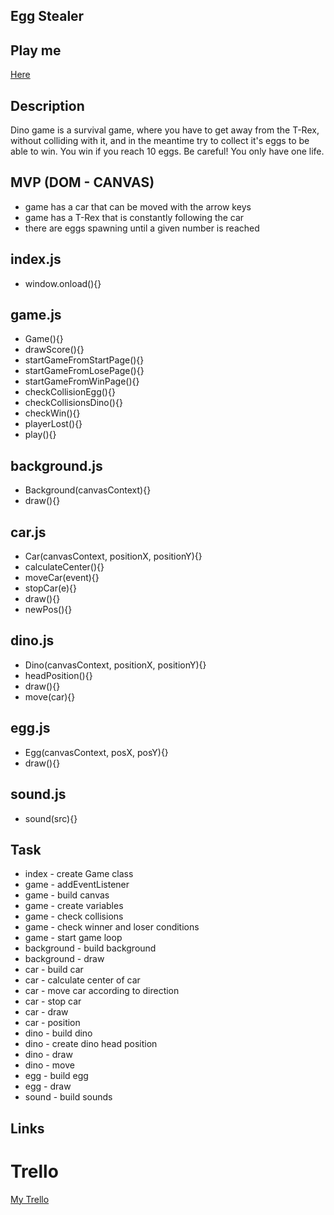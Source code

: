 ## Egg Stealer

## Play me

[Here](https://monikageiger.github.io/dino-egg-stealer/)

## Description
Dino game is a survival game, where you have to get away from the T-Rex, without colliding with it, and in the meantime try to collect it's eggs to be able to win. You win if you reach 10 eggs. Be careful! You only have one life. 


## MVP (DOM - CANVAS)

- game has a car that can be moved with the arrow keys
- game has a T-Rex that is constantly following the car
- there are eggs spawning until a given number is reached

## index.js

- window.onload(){}

## game.js

- Game(){}
- drawScore(){}
- startGameFromStartPage(){}
- startGameFromLosePage(){}
- startGameFromWinPage(){}
- checkCollisionEgg(){}
- checkCollisionsDino(){}
- checkWin(){}
- playerLost(){}
- play(){}

## background.js

- Background(canvasContext){}
- draw(){}

## car.js 

- Car(canvasContext, positionX, positionY){}
- calculateCenter(){}
- moveCar(event){}
- stopCar(e){}
- draw(){}
- newPos(){}

## dino.js

- Dino(canvasContext, positionX, positionY){}
- headPosition(){}
- draw(){}
- move(car){}

## egg.js

- Egg(canvasContext, posX, posY){}
- draw(){}

## sound.js

- sound(src){}


## Task


- index - create Game class
- game - addEventListener
- game - build canvas
- game - create variables
- game - check collisions
- game - check winner and loser conditions
- game - start game loop
- background - build background
- background - draw
- car - build car
- car - calculate center of car
- car - move car according to direction
- car - stop car
- car - draw
- car - position
- dino - build dino
- dino - create dino head position
- dino - draw
- dino - move
- egg - build egg
- egg - draw
- sound - build sounds


## Links

# Trello 

[My Trello](https://trello.com/b/JBgFlhTI/project-1)
